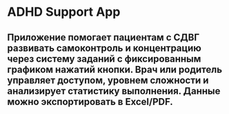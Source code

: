 # ADHD Support App
## Приложение помогает пациентам с СДВГ развивать самоконтроль и концентрацию через систему заданий с фиксированным графиком нажатий кнопки. Врач или родитель управляет доступом, уровнем сложности и анализирует статистику выполнения. Данные можно экспортировать в Excel/PDF.
